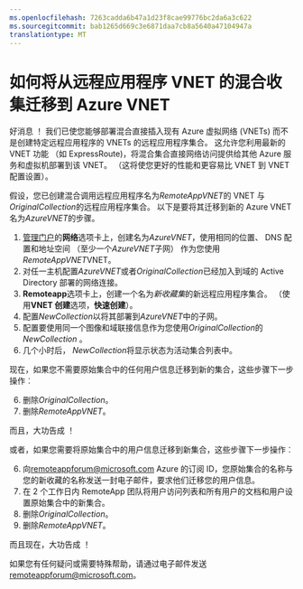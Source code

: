 ```yaml
---
ms.openlocfilehash: 7263cadda6b47a1d23f8cae99776bc2da6a3c622
ms.sourcegitcommit: bab1265d669c3e6871daa7cb8a5640a47104947a
translationtype: MT
---
```

<properties 
    pageTitle="如何将从远程应用程序 VNET 迁移到 Azure VNET"
    description="了解如何将从远程应用程序 VNET 迁移到 Azure VNET" 
    services="remoteapp" 
    documentationCenter="" 
    authors="lizap" 
    manager="mbaldwin" />

<tags 
    ms.service="remoteapp" 
    ms.workload="compute" 
    ms.tgt_pltfrm="na" 
    ms.devlang="na" 
    ms.topic="article" 
    ms.date="09/02/2015" 
    ms.author="elizapo" />



# 如何将从远程应用程序 VNET 的混合收集迁移到 Azure VNET

好消息 ！ 我们已使您能够部署混合直接插入现有 Azure 虚拟网络 (VNETs) 而不是创建特定远程应用程序的 VNETs 的远程应用程序集合。 这允许您利用最新的 VNET 功能 （如 ExpressRoute)，将混合集合直接网络访问提供给其他 Azure 服务和虚拟机部署到该 VNET。  （这将使您更好的性能和更容易比 VNET 到 VNET 配置设置）。


假设，您已创建混合调用远程应用程序名为*RemoteAppVNET*的 VNET 与*OriginalCollection*的远程应用程序集合。 以下是要将其迁移到新的 Azure VNET 名为*AzureVNET*的步骤。

1.  [管理门户](http://manage.windowsazure.com/)的**网络**选项卡上，创建名为*AzureVNET*，使用相同的位置、 DNS 配置和地址空间 （至少一个*AzureVNET*子网） 作为您使用*RemoteAppVNET*VNET。
2.  对任一主机配置*AzureVNET*或者*OriginalCollection*已经加入到域的 Active Directory 部署的网络连接。
3.  **Remoteapp**选项卡上，创建一个名为*新收藏集*的新远程应用程序集合。 （使用**VNET 创建**选项，**快速创建**）。
3.  配置*NewCollection*以将其部署到*AzureVNET*中的子网。
4.  配置要使用同一个图像和域联接信息作为您使用*OriginalCollection*的*NewCollection* 。
5.  几个小时后， *NewCollection*将显示状态为活动集合列表中。

现在，如果您不需要原始集合中的任何用户信息迁移到新的集合，这些步骤下一步操作︰

6.  删除*OriginalCollection*。
7.  删除*RemoteAppVNET*。

而且，大功告成 ！

或者，如果您需要将原始集合中的用户信息迁移到新集合，这些步骤下一步操作︰ 

6.  向[remoteappforum@microsoft.com](mailto:remoteappforum@microsoft.com?subject=Azure%20RemoteApp%20user%20information%20migration) Azure 的订阅 ID，您原始集合的名称与您的新收藏的名称发送一封电子邮件，要求他们迁移您的用户信息。
7.  在 2 个工作日内 RemoteApp 团队将用户访问列表和所有用户的文档和用户设置原始集合中的新集合。
8.  删除*OriginalCollection*。
9.  删除*RemoteAppVNET*。

而且现在，大功告成 ！

如果您有任何疑问或需要特殊帮助，请通过电子邮件发送[remoteappforum@microsoft.com](mailto:remoteappforum@microsoft.com?subject=Azure%20RemoteApp%20VNET%20migration%20help)。
 